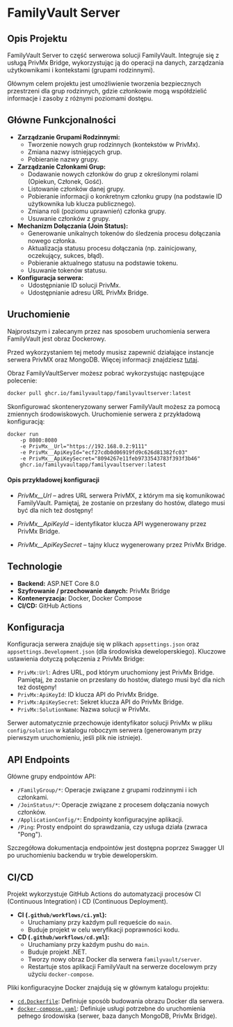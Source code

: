 # FamilyVault Server

## Opis Projektu

FamilyVault Server to część serwerowa solucji FamilyVault. Integruje się z usługą PrivMx Bridge, wykorzystując ją do operacji na danych, zarządzania użytkownikami i kontekstami (grupami rodzinnymi).

Głównym celem projektu jest umożliwienie tworzenia bezpiecznych przestrzeni dla grup rodzinnych, gdzie członkowie mogą współdzielić informacje i zasoby z różnymi poziomami dostępu.

## Główne Funkcjonalności

*   **Zarządzanie Grupami Rodzinnymi:**
    *   Tworzenie nowych grup rodzinnych (kontekstów w PrivMx).
    *   Zmiana nazwy istniejących grup.
    *   Pobieranie nazwy grupy.
*   **Zarządzanie Członkami Grup:**
    *   Dodawanie nowych członków do grup z określonymi rolami (Opiekun, Członek, Gość).
    *   Listowanie członków danej grupy.
    *   Pobieranie informacji o konkretnym członku grupy (na podstawie ID użytkownika lub klucza publicznego).
    *   Zmiana roli (poziomu uprawnień) członka grupy.
    *   Usuwanie członków z grupy.
*   **Mechanizm Dołączania (Join Status):**
    *   Generowanie unikalnych tokenów do śledzenia procesu dołączania nowego członka.
    *   Aktualizacja statusu procesu dołączania (np. zainicjowany, oczekujący, sukces, błąd).
    *   Pobieranie aktualnego statusu na podstawie tokenu.
    *   Usuwanie tokenów statusu.
*   **Konfiguracja serwera:**
    *   Udostępnianie ID solucji PrivMx.
    *   Udostępnianie adresu URL PrivMx Bridge.

## Uruchomienie

Najprostszym i zalecanym przez nas sposobem uruchomienia serwera FamilyVault jest obraz Dockerowy.

Przed wykorzystaniem tej metody musisz zapewnić działające instancje serwera PrivMX oraz MongoDB.
Więcej informacji znajdziesz [tutaj](https://github.com/simplito/privmx-bridge-docker). 

Obraz FamilyVaultServer możesz pobrać wykorzystując następujące polecenie:
```bash
docker pull ghcr.io/familyvaultapp/familyvaultserver:latest
```

Skonfigurować skonteneryzowany serwer FamilyVault możesz za pomocą zmiennych środowiskowych.
Uruchomienie serwera z przykładową konfiguracją:
```
docker run 
    -p 8080:8080 
    -e PrivMx__Url="https://192.168.0.2:9111" 
    -e PrivMx__ApiKeyId="ecf27cdb0d06919fd9c626d81382fc03" 
    -e PrivMx__ApiKeySecret="8094267e11feb9733543783f393f3b46" 
    ghcr.io/familyvaultapp/familyvaultserver:latest
```
#### Opis przykładowej konfiguracji

- _PrivMx__Url_ – adres URL serwera PrivMX, z którym ma się komunikować FamilyVault. Pamiętaj, że zostanie on przesłany do hostów, dlatego musi być dla nich też dostępny!

- _PrivMx__ApiKeyId_ – identyfikator klucza API wygenerowany przez PrivMx Bridge.

- _PrivMx__ApiKeySecret_ – tajny klucz wygenerowany przez PrivMx Bridge.

## Technologie

*   **Backend:** ASP.NET Core 8.0
*   **Szyfrowanie / przechowanie danych:** PrivMx Bridge
*   **Konteneryzacja:** Docker, Docker Compose
*   **CI/CD:** GitHub Actions

## Konfiguracja

Konfiguracja serwera znajduje się w plikach `appsettings.json` oraz `appsettings.Development.json` (dla środowiska deweloperskiego). Kluczowe ustawienia dotyczą połączenia z PrivMx Bridge:

*   `PrivMx:Url`: Adres URL, pod którym uruchomiony jest PrivMx Bridge. Pamiętaj, że zostanie on przesłany do hostów, dlatego musi być dla nich też dostępny!
*   `PrivMx:ApiKeyId`: ID klucza API do PrivMx Bridge.
*   `PrivMx:ApiKeySecret`: Sekret klucza API do PrivMx Bridge.
*   `PrivMx:SolutionName`: Nazwa solucji w PrivMx.

Serwer automatycznie przechowuje identyfikator solucji PrivMx w pliku `config/solution` w katalogu roboczym serwera (generowanym przy pierwszym uruchomieniu, jeśli plik nie istnieje).

## API Endpoints

Główne grupy endpointów API:

*   `/FamilyGroup/*`: Operacje związane z grupami rodzinnymi i ich członkami.
*   `/JoinStatus/*`: Operacje związane z procesem dołączania nowych członków.
*   `/ApplicationConfig/*`: Endpointy konfiguracyjne aplikacji.
*   `/Ping`: Prosty endpoint do sprawdzania, czy usługa działa (zwraca "Pong").

Szczegółowa dokumentacja endpointów jest dostępna poprzez Swagger UI po uruchomieniu backendu w trybie deweloperskim.

## CI/CD

Projekt wykorzystuje GitHub Actions do automatyzacji procesów CI (Continuous Integration) i CD (Continuous Deployment).

*   **CI (`.github/workflows/ci.yml`):**
    *   Uruchamiany przy każdym pull requeście do `main`.
    *   Buduje projekt w celu weryfikacji poprawności kodu.
*   **CD (`.github/workflows/cd.yml`):**
    *   Uruchamiany przy każdym pushu do `main`.
    *   Buduje projekt .NET.
    *   Tworzy nowy obraz Docker dla serwera `familyvault/server`.
    *   Restartuje stos aplikacji FamilyVault na serwerze docelowym przy użyciu `docker-compose`.

Pliki konfiguracyjne Docker znajdują się w głównym katalogu projektu:
*   [`cd.Dockerfile`](cd.Dockerfile): Definiuje sposób budowania obrazu Docker dla serwera.
*   [`docker-compose.yaml`](docker-compose.yaml): Definiuje usługi potrzebne do uruchomienia pełnego środowiska (serwer, baza danych MongoDB, PrivMx Bridge).

